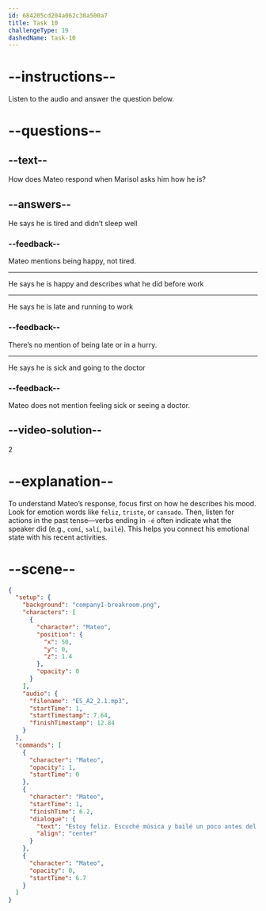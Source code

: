 ```yaml
---
id: 684205cd204a062c30a500a7
title: Task 10
challengeType: 19
dashedName: task-10
---
```


<!-- (Audio) Mateo: Estoy feliz. Escuché música y bailé un poco antes del trabajo. -->

# --instructions--

Listen to the audio and answer the question below.

# --questions--

## --text--

How does Mateo respond when Marisol asks him how he is?

## --answers--

He says he is tired and didn’t sleep well

### --feedback--

Mateo mentions being happy, not tired.

---

He says he is happy and describes what he did before work

---

He says he is late and running to work

### --feedback--

There’s no mention of being late or in a hurry.

---

He says he is sick and going to the doctor

### --feedback--

Mateo does not mention feeling sick or seeing a doctor.

## --video-solution--

2

# --explanation--

To understand Mateo’s response, focus first on how he describes his mood. Look for emotion words like `feliz`, `triste`, or `cansado`. Then, listen for actions in the past tense—verbs ending in `-é` often indicate what the speaker did (e.g., `comí`, `salí`, `bailé`). This helps you connect his emotional state with his recent activities.

# --scene--

```json
{
  "setup": {
    "background": "company1-breakroom.png",
    "characters": [
      {
        "character": "Mateo",
        "position": {
          "x": 50,
          "y": 0,
          "z": 1.4
        },
        "opacity": 0
      }
    ],
    "audio": {
      "filename": "ES_A2_2.1.mp3",
      "startTime": 1,
      "startTimestamp": 7.64,
      "finishTimestamp": 12.84
    }
  },
  "commands": [
    {
      "character": "Mateo",
      "opacity": 1,
      "startTime": 0
    },
    {
      "character": "Mateo",
      "startTime": 1,
      "finishTime": 6.2,
      "dialogue": {
        "text": "Estoy feliz. Escuché música y bailé un poco antes del trabajo.",
        "align": "center"
      }
    },
    {
      "character": "Mateo",
      "opacity": 0,
      "startTime": 6.7
    }
  ]
}
```
